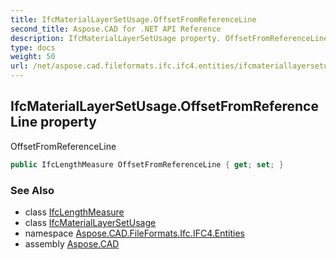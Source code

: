 ```yaml
---
title: IfcMaterialLayerSetUsage.OffsetFromReferenceLine
second_title: Aspose.CAD for .NET API Reference
description: IfcMaterialLayerSetUsage property. OffsetFromReferenceLine
type: docs
weight: 50
url: /net/aspose.cad.fileformats.ifc.ifc4.entities/ifcmateriallayersetusage/offsetfromreferenceline/
---
```

## IfcMaterialLayerSetUsage.OffsetFromReferenceLine property

OffsetFromReferenceLine

```csharp
public IfcLengthMeasure OffsetFromReferenceLine { get; set; }
```

### See Also

* class [IfcLengthMeasure](../../../aspose.cad.fileformats.ifc.ifc4.types/ifclengthmeasure/)
* class [IfcMaterialLayerSetUsage](../)
* namespace [Aspose.CAD.FileFormats.Ifc.IFC4.Entities](../../ifcmateriallayersetusage/)
* assembly [Aspose.CAD](../../../)


